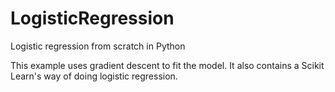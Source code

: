 # LogisticRegression
Logistic regression from scratch in Python

This example uses gradient descent to fit the model.
It also contains a Scikit Learn's way of doing logistic regression.

